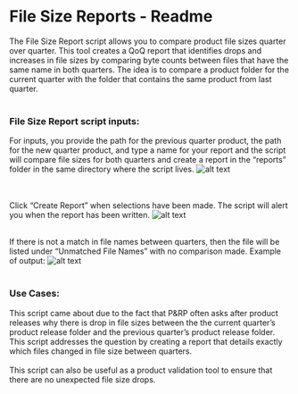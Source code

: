 # File Size Reports - Readme

The File Size Report script allows you to compare product file sizes quarter over quarter. This tool creates a QoQ report that identifies drops and increases in file sizes by comparing byte counts between files that have the same name in both quarters. The idea is to compare a product folder for the current quarter with the folder that contains the same product from last quarter.<br><br>

### File Size Report script inputs:<br>
For inputs, you provide the path for the previous quarter product, the path for the new quarter product, and type a name for your report and the script will compare file sizes for both quarters and create a report in the “reports” folder in the same directory where the script lives.
![alt text](http://bluegalaxy.info/images/file-size-reports-input.png)

<br><br>
Click “Create Report” when selections have been made. The script will alert you when the report has been written.
![alt text](http://bluegalaxy.info/images/file-size-reports-alert.png)<br><br>

If there is not a match in file names between quarters, then the file will be listed under “Unmatched File Names” with no comparison made. Example of output:
![alt text](http://bluegalaxy.info/images/file-size-reports-output.png)<br><br>

### Use Cases:<br>
This script came about due to the fact that P&RP often asks after product releases why there is drop in file sizes between the the current quarter’s product release folder and the previous quarter’s product release folder. This script addresses the question by creating a report that details exactly which files changed in file size between quarters.<br><br>
This script can also be useful as a product validation tool to ensure that there are no unexpected file size drops.
